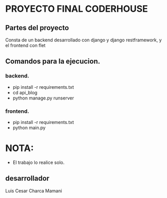 # PROYECTO FINAL CODERHOUSE

## Partes del proyecto
Consta de un backend desarrollado con django y django restframework, y el frontend con flet

## Comandos para la ejecucion.

### backend.
- pip install -r requirements.txt
- cd api_blog
- python manage.py runserver

### frontend.
- pip install -r requirements.txt
- python main.py

# NOTA:
- El trabajo lo realice solo.

## desarrollador
Luis Cesar Charca Mamani
